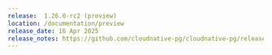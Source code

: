 ```yaml
---
release:  1.26.0-rc2 (preview)
location: /documentation/preview
release_date: 16 Apr 2025
release_notes: https://github.com/cloudnative-pg/cloudnative-pg/releases/tag/v1.26.0-rc2
---
```

